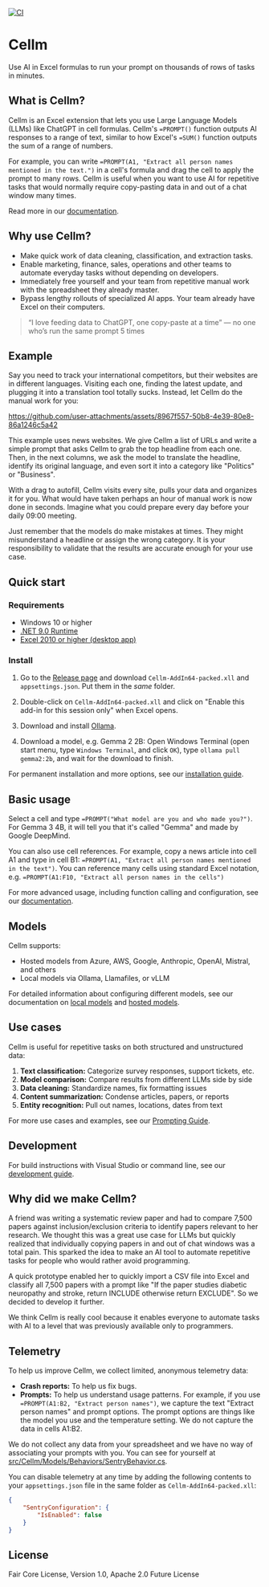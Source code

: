 [![CI](https://github.com/getcellm/cellm/actions/workflows/ci.yml/badge.svg)](https://github.com/getcellm/cellm/actions/workflows/ci.yml)

# Cellm
Use AI in Excel formulas to run your prompt on thousands of rows of tasks in minutes.

## What is Cellm?
Cellm is an Excel extension that lets you use Large Language Models (LLMs) like ChatGPT in cell formulas. Cellm's `=PROMPT()` function outputs AI responses to a range of text, similar to how Excel's `=SUM()` function outputs the sum of a range of numbers.  

For example, you can write `=PROMPT(A1, "Extract all person names mentioned in the text.")` in a cell's formula and drag the cell to apply the prompt to many rows. Cellm is useful when you want to use AI for repetitive tasks that would normally require copy-pasting data in and out of a chat window many times.

Read more in our [documentation](https://docs.getcellm.com).

## Why use Cellm?
- Make quick work of data cleaning, classification, and extraction tasks.
- Enable marketing, finance, sales, operations and other teams to automate everyday tasks without depending on developers.
- Immediately free yourself and your team from repetitive manual work with the spreadsheet they already master.
- Bypass lengthy rollouts of specialized AI apps. Your team already have Excel on their computers.

> “I love feeding data to ChatGPT, one copy-paste at a time”
> — no one who’s run the same prompt 5 times

## Example
Say you need to track your international competitors, but their websites are in different languages. Visiting each one, finding the latest update, and plugging it into a translation tool totally sucks. Instead, let Cellm do the manual work for you:

https://github.com/user-attachments/assets/8967f557-50b8-4e39-80e8-86a1246c5a42

This example uses news websites. We give Cellm a list of URLs and write a simple prompt that asks Cellm to grab the top headline from each one. Then, in the next columns, we ask the model to translate the headline, identify its original language, and even sort it into a category like "Politics" or "Business". 

With a drag to autofill, Cellm visits every site, pulls your data and organizes it for you. What would have taken perhaps an hour of manual work is now done in seconds. Imagine what you could prepare every day before your daily 09:00 meeting.

Just remember that the models do make mistakes at times. They might misunderstand a headline or assign the wrong category. It is your responsibility to validate that the results are accurate enough for your use case.

## Quick start

### Requirements

- Windows 10 or higher
- [.NET 9.0 Runtime](https://dotnet.microsoft.com/en-us/download/dotnet/9.0)
- [Excel 2010 or higher (desktop app)](https://www.microsoft.com/en-us/microsoft-365/excel)

### Install

1. Go to the [Release page](https://github.com/getcellm/cellm/releases) and download `Cellm-AddIn64-packed.xll` and `appsettings.json`. Put them in the _same_ folder.

2. Double-click on `Cellm-AddIn64-packed.xll` and click on "Enable this add-in for this session only" when Excel opens.

3. Download and install [Ollama](https://ollama.com/).

4. Download a model, e.g. Gemma 2 2B: Open Windows Terminal (open start menu, type `Windows Terminal`, and click `OK`), type `ollama pull gemma2:2b`, and wait for the download to finish.

For permanent installation and more options, see our [installation guide](https://docs.getcellm.com/get-started/install).

## Basic usage

Select a cell and type `=PROMPT("What model are you and who made you?")`. For Gemma 3 4B, it will tell you that it's called "Gemma" and made by Google DeepMind.

You can also use cell references. For example, copy a news article into cell A1 and type in cell B1: `=PROMPT(A1, "Extract all person names mentioned in the text")`. You can reference many cells using standard Excel notation, e.g. `=PROMPT(A1:F10, "Extract all person names in the cells")`

For more advanced usage, including function calling and configuration, see our [documentation](https://docs.getcellm.com).

## Models

Cellm supports:
- Hosted models from Azure, AWS, Google, Anthropic, OpenAI, Mistral, and others
- Local models via Ollama, Llamafiles, or vLLM

For detailed information about configuring different models, see our documentation on [local models](https://docs.getcellm.com/models/local-models) and [hosted models](https://docs.getcellm.com/models/hosted-models).

## Use cases

Cellm is useful for repetitive tasks on both structured and unstructured data:

1. **Text classification:** Categorize survey responses, support tickets, etc.
2. **Model comparison:** Compare results from different LLMs side by side
3. **Data cleaning:** Standardize names, fix formatting issues
4. **Content summarization:** Condense articles, papers, or reports
5. **Entity recognition:** Pull out names, locations, dates from text

For more use cases and examples, see our [Prompting Guide](https://docs.getcellm.com/usage/prompting).

## Development

For build instructions with Visual Studio or command line, see our [development guide](https://docs.getcellm.com/get-started/development).

## Why did we make Cellm?
A friend was writing a systematic review paper and had to compare 7,500 papers against inclusion/exclusion criteria to identify papers relevant to her research. We thought this was a great use case for LLMs but quickly realized that individually copying papers in and out of chat windows was a total pain. This sparked the idea to make an AI tool to automate repetitive tasks for people who would rather avoid programming.

A quick prototype enabled her to quickly import a CSV file into Excel and classify all 7,500 papers with a prompt like "If the paper studies diabetic neuropathy and stroke, return INCLUDE otherwise return EXCLUDE". So we decided to develop it further.

We think Cellm is really cool because it enables everyone to automate tasks with AI to a level that was previously available only to programmers.

## Telemetry
To help us improve Cellm, we collect limited, anonymous telemetry data:

- **Crash reports:** To help us fix bugs.
- **Prompts:** To help us understand usage patterns. For example, if you use `=PROMPT(A1:B2, "Extract person names")`, we capture the text "Extract person names" and prompt options. The prompt options are things like the model you use and the temperature setting. We do not capture the data in cells A1:B2. 

We do not collect any data from your spreadsheet and we have no way of associating your prompts with you. You can see for yourself at [src/Cellm/Models/Behaviors/SentryBehavior.cs](src/Cellm/Models/Behaviors/SentryBehavior.cs).

You can disable telemetry at any time by adding the following contents to your `appsettings.json` file in the same folder as `Cellm-AddIn64-packed.xll`:

```json
{
    "SentryConfiguration": {
        "IsEnabled": false
    }
}
```

## License

Fair Core License, Version 1.0, Apache 2.0 Future License
